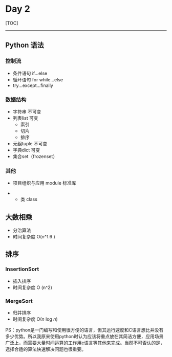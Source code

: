 # Day 2

[TOC]

---

## Python 语法

###  控制流

- 条件语句 if...else
- 循环语句 for while...else
- try...except...finally

### 数据结构

- 字符串 不可变
- 列表list 可变
  - 索引
  - 切片
  - 排序
- 元组tuple 不可变
- 字典dict 可变
- 集合set（frozenset）
  
### 其他

- 项目组织与应用 module 标准库

- - 类 class

## 大数相乘

- 分治算法
- 时间复杂度 O(n^1.6 )

## 排序

### InsertionSort

- 插入排序
- 时间复杂度 O (n^2)

### MergeSort

- 归并排序
- 时间复杂度 O(*n* log *n*) 

PS：python是一门编写和使用很方便的语言，但其运行速度和C语言想比并没有多少优势。所以我原来使用python时认为应该将重点放在其简洁方便，应用场景广泛上，而需要大量时间运算的工作用c语言等其他来完成。当然不可否认的是，选择合适的算法快速解决问题也很重要。